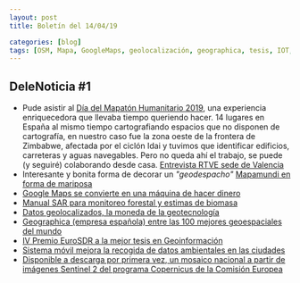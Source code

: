 ```yaml
---
layout: post
title: Boletín del 14/04/19

categories: [blog]
tags: [OSM, Mapa, GoogleMaps, geolocalización, geographica, tesis, IOT, sentinel2]
---
```

## DeleNoticia #1

* Pude asistir al [Día del Mapatón Humanitario 2019](https://www.msf.es/mapaton-la-cartografia-herramienta-humanitaria), una experiencia enriquecedora que llevaba tiempo queriendo hacer. 14 lugares en España al mismo tiempo cartografiando espacios que no disponen de cartografía, en nuestro caso fue la zona oeste de la frontera de Zimbabwe, afectada por el ciclón Idai y tuvimos que identificar edificios, carreteras y aguas navegables. Pero no queda ahí el trabajo, se puede (y seguiré) colaborando desde casa.  [Entrevista RTVE sede de Valencia](http://www.rtve.es/alacarta/audios/todo-noticias-tarde/msf-mapaton-humanitario-2019/5135800/)
* Interesante y bonita forma de decorar un *"geodespacho"* [Mapamundi en forma de mariposa](https://interface.fh-potsdam.de/butterfly/)
* [Google Maps se convierte en una máquina de hacer dinero](https://cincodias.elpais.com/cincodias/2019/04/10/companias/1554921562_499381.amp.html?)
* [Manual SAR para monitoreo forestal y estimas de biomasa](http://www.gisandbeers.com/manual-sar-monitoreo-forestal-estimas-biomasa/)
* [Datos geolocalizados, la moneda de la geotecnología](https://telos.fundaciontelefonica.com/datos-geolocalizados-moneda-geotecnologia/)
* [Geographica (empresa española) entre las 100 mejores geoespaciales del mundo](http://www.rtve.es/alacarta/audios/a-golpe-de-bit/golpe-bit-empresa-espanola-entre-mejores-geoespaciales-del-mundo-09-04-19/5130487/?fbclid=IwAR3HaJtu2M9VGKfftIe7lSyLxpkELPoDb8F2IiF85jfpyP8tRuTupl45hGw#)
* [IV Premio EuroSDR a la mejor tesis en Geoinformación](http://blog-idee.blogspot.com/2019/04/iv-premio-eurosdr-la-mejor-tesis-en.html)
* [Sistema móvil mejora la recogida de datos ambientales en las ciudades](http://www.tysmagazine.com/un-sistema-movil-mejora-la-recogida-de-datos-ambientales-en-las-ciudades/)
* [Disponible a descarga por primera vez, un mosaico nacional a partir de imágenes Sentinel 2 del programa Copernicus de la Comisión Europea](http://centrodedescargas.cnig.es/CentroDescargas/catalogo.do?Serie=SENT2)
